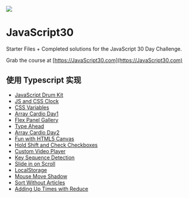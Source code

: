 ![](https://javascript30.com/images/JS3-social-share.png)

# JavaScript30

Starter Files + Completed solutions for the JavaScript 30 Day Challenge.

Grab the course at [https://JavaScript30.com](https://JavaScript30.com)

## 使用 Typescript 实现

- [JavaScript Drum Kit](https://www.wangfan.site/JavaScript30/01%20-%20JavaScript%20Drum%20Kit/index.html)
- [JS and CSS Clock](https://www.wangfan.site/JavaScript30/02%20-%20JS%20and%20CSS%20Clock/index.html)
- [CSS Variables](https://www.wangfan.site/JavaScript30/03%20-%20CSS%20Variables/index.html)
- [Array Cardio Day1](https://www.wangfan.site/JavaScript30/04%20-%20Array%20Cardio%20Day%201/index.html)
- [Flex Panel Gallery](https://www.wangfan.site/JavaScript30/05%20-%20Flex%20Panel%20Gallery/index.html)
- [Type Ahead](https://www.wangfan.site/JavaScript30/06%20-%20Type%20Ahead/index.html)
- [Array Cardio Day2](https://www.wangfan.site/JavaScript30/07%20-%20Array%20Cardio%20Day%202/index.html)
- [Fun with HTML5 Canvas](https://www.wangfan.site/JavaScript30/08%20-%20Fun%20with%20HTML5%20Canvas/index.html)
- [Hold Shift and Check Checkboxes](https://www.wangfan.site/JavaScript30/10%20-%20Hold%20Shift%20and%20Check%20Checkboxes/index.html)
- [Custom Video Player](https://www.wangfan.site/JavaScript30/11%20-%20Custom%20Video%20Player/index.html)
- [Key Sequence Detection](https://www.wangfan.site/JavaScript30/12%20-%20Key%20Sequence%20Detection/index.html)
- [Slide in on Scroll](https://www.wangfan.site/JavaScript30/13%20-%20Slide%20in%20on%20Scroll/index.html)
- [LocalStorage](https://www.wangfan.site/JavaScript30/15%20-%20LocalStorage/index.html)
- [Mouse Move Shadow](https://www.wangfan.site/JavaScript30/16%20-%20Mouse%20Move%20Shadow/index.html)
- [Sort Without Articles](https://www.wangfan.site/JavaScript30/17%20-%20Sort%20Without%20Articles/index-START.html)
- [Adding Up Times with Reduce](https://www.wangfan.site/JavaScript30/18%20-%20Adding%20Up%20Times%20with%20Reduce/index.html)
